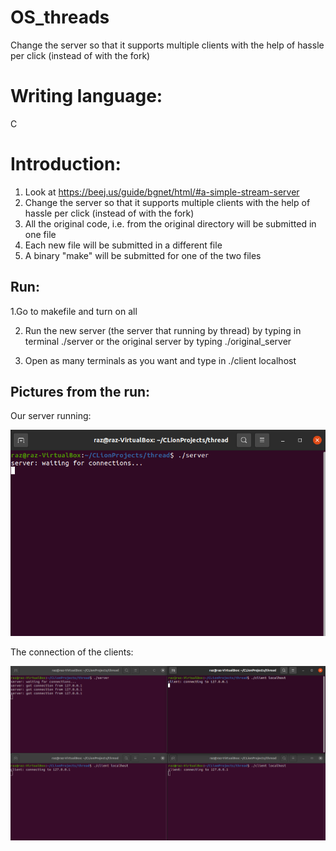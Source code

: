 # OS_threads
Change the server so that it supports multiple clients with the help of hassle per click (instead of with the fork)

# Writing language:
C

# Introduction:
1. Look at https://beej.us/guide/bgnet/html/#a-simple-stream-server
2. Change the server so that it supports multiple clients with the help of hassle per click (instead of with the fork)
3. All the original code, i.e. from the original directory will be submitted in one file
4. Each new file will be submitted in a different file
5. A binary "make" will be submitted for one of the two files


##  Run:
 1.Go to makefile and turn on all

2. Run the new server (the server that running by thread) by typing in terminal ./server or the original server by typing ./original_server

4. Open as many terminals as you want and type in ./client localhost

## Pictures from the run:

Our server running:

![alt text](https://github.com/RazElbaz/OS_threads/blob/main/Pictures%20from%20the%20run/server.png)

The connection of the clients:

![alt text](https://github.com/RazElbaz/OS_threads/blob/main/Pictures%20from%20the%20run/connection.png)
